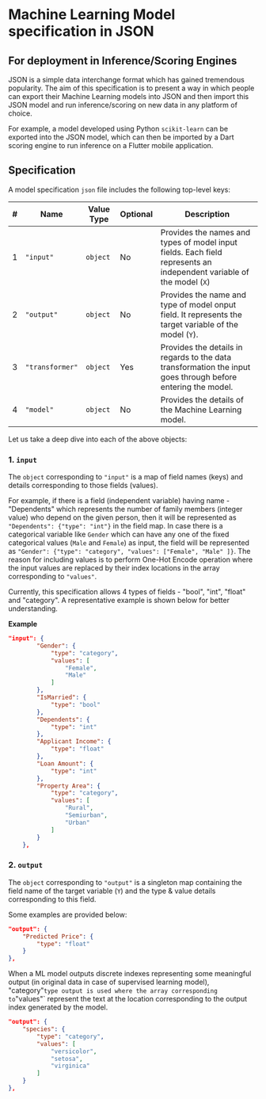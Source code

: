 # Machine Learning Model specification in JSON 
## For deployment in Inference/Scoring Engines

JSON is a simple data interchange format which has gained tremendous popularity. The aim of this specification is to present a way in which people can export their Machine Learning models into JSON and then import this JSON model and run inference/scoring on new data in any platform of choice. 

For example, a model developed using Python `scikit-learn` can be exported into the JSON model, which can then be imported by a Dart scoring engine to run inference on a Flutter mobile application.

## Specification

A model specification `json` file includes the following top-level keys:

| # | Name | Value Type | Optional | Description |
|-----|-----|------|------|--------|
|1| `"input"` | `object` | No | Provides the names and types of model input fields. Each field represents an independent variable of the model (`X`) | 
|2| `"output"` | `object` | No | Provides the name and type of model onput field. It represents the target variable of the model (`Y`). | 
|3| `"transformer"` | `object` | Yes | Provides the details in regards to the data transformation the input goes through before entering the model. |
|4| `"model"` | `object` | No | Provides the details of the Machine Learning model. |

Let us take a deep dive into each of the above objects:

### 1. `input`

The `object` corresponding to `"input"` is a map of field names (keys) and details corresponding to those fields (values). 

For example, if there is a field (independent variable) having name - "Dependents" which represents the number of family members (integer value) who depend on the given person, then it will be represented as  `"Dependents": {"type": "int"}` in the field map. In case there is a categorical variable like `Gender` which can have any one of the fixed categorical values (`Male` and `Female`) as input, the field will be represented as  `"Gender": {"type": "category", "values": ["Female", "Male" ]}`. The reason for including values is to perform One-Hot Encode operation where the input values are replaced by their index locations in the array corresponding to `"values"`.

Currently, this specification allows 4 types of fields - "bool", "int", "float" and "category". A representative example is shown below for better understanding.

**Example**
```json
"input": {
        "Gender": {
            "type": "category",
            "values": [
                "Female",
                "Male"
            ]
        },
        "IsMarried": {
            "type": "bool"
        },
        "Dependents": {
            "type": "int"
        },
        "Applicant Income": {
            "type": "float"
        },
        "Loan Amount": {
            "type": "int"
        },
        "Property Area": {
            "type": "category",
            "values": [
                "Rural",
                "Semiurban",
                "Urban"
            ]
        }
    },
```

### 2. `output`

The `object` corresponding to `"output"` is a singleton map containing the field name of the target variable (`Y`) and the type & value details corresponding to this field.

Some examples are provided below:

```json
"output": {
    "Predicted Price": {
        "type": "float"
    }
},
```

When a ML model outputs discrete indexes representing some meaningful output (in original data in case of supervised learning model), "category"` type output is used where the array corresponding to `"values"` represent the text at the location corresponding to the output index generated by the model.

```json
"output": {
    "species": {
        "type": "category",
        "values": [
            "versicolor",
            "setosa",
            "virginica"
        ]
    }
},
```


